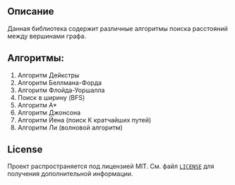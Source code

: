 ## Описание
Данная библиотека содержит различные алгоритмы поиска расстояний между вершинами графа.

## Алгоритмы:
1. Алгоритм Дейкстры
2. Алгоритм Беллмана-Форда
3. Алгоритм Флойда-Уоршалла
4. Поиск в ширину (BFS)
5. Алгоритм A*
6. Алгоритм Джонсона
7. Алгоритм Йена (поиск K кратчайших путей)
8. Алгоритм Ли (волновой алгоритм)

## License

Проект распространяется под лицензией MIT. См. файл [`LICENSE`](LICENSE.md) для получения дополнительной информации.
